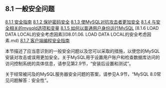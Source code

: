 ## 8.1 一般安全问题

[8.1.1 安全指南](08.01.01.安全指南.md)
[8.1.2 保护密码安全](08.01.02.保护密码安全/08.01.02.00.保护密码安全.md)
[8.1.3 使MySQL对抗攻击者更加安全](08.01.03.使MySQL对抗攻击者更加安全.md)
[8.1.4 与安全相关的mysqld选项和变量](08.01.04.与安全相关的mysqld选项和变量.md)
[8.1.5 如何以普通用户身份运行MySQL](08.01.05.如何以普通用户身份运行MySQL.md)
[8.1.6 LOAD DATA LOCAL的安全考虑因素](08.01.06. LOAD DATA LOCAL的安全考虑因素.md)
[8.1.7 客户端编程安全指南](08.01.07.客户端编程安全指南.md)

本节描述了应当意识到的一般安全问题以及您可以采取的措施，以使您的MySQL安装对攻击或误用更加安全。关于MySQL用于设置用户账户和检查数据库访问的访问控制系统的具体信息，请参见第2.9节，“安装后设置和测试”。

关于经常被问及的MySQL服务器安全问题的答案，请参见A.9节，“MySQL 8.0常见问题解答：安全性”。